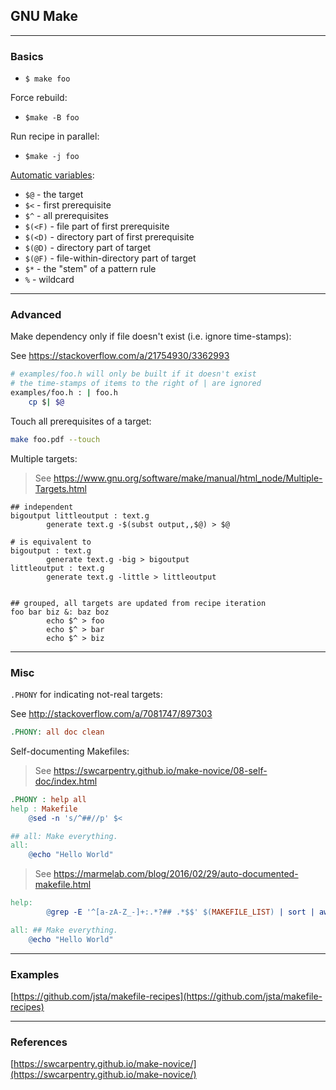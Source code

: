 ## GNU Make

---

### Basics

- `$ make foo`

Force rebuild:

- `$make -B foo`

Run recipe in parallel:

- `$make -j foo`

[Automatic variables](https://www.gnu.org/software/make/manual/html_node/Automatic-Variables.html):

- `$@` - the target
- `$<` - first prerequisite
- `$^` - all prerequisites
- `$(<F)` - file part of first prerequisite
- `$(<D)` - directory part of first prerequisite
- `$(@D)` - directory part of target
- `$(@F)` - file-within-directory part of target
- `$*`  - the "stem" of a pattern rule
- `%` - wildcard

---

### Advanced

Make dependency only if file doesn't exist (i.e. ignore time-stamps):

See <https://stackoverflow.com/a/21754930/3362993>

```bash
# examples/foo.h will only be built if it doesn't exist
# the time-stamps of items to the right of | are ignored
examples/foo.h : | foo.h
    cp $| $@
```

Touch all prerequisites of a target:

```bash
make foo.pdf --touch
```

Multiple targets:

> See <https://www.gnu.org/software/make/manual/html_node/Multiple-Targets.html>

```make
## independent
bigoutput littleoutput : text.g
        generate text.g -$(subst output,,$@) > $@

# is equivalent to
bigoutput : text.g
        generate text.g -big > bigoutput
littleoutput : text.g
        generate text.g -little > littleoutput


## grouped, all targets are updated from recipe iteration
foo bar biz &: baz boz
        echo $^ > foo
        echo $^ > bar
        echo $^ > biz
```

---

### Misc

`.PHONY` for indicating not-real targets:

See <http://stackoverflow.com/a/7081747/897303>

```makefile
.PHONY: all doc clean
```

Self-documenting Makefiles:

> See <https://swcarpentry.github.io/make-novice/08-self-doc/index.html>

```makefile
.PHONY : help all
help : Makefile
    @sed -n 's/^##//p' $<

## all: Make everything.
all:
    @echo "Hello World"
```

> See <https://marmelab.com/blog/2016/02/29/auto-documented-makefile.html>

```makefile
help:
        @grep -E '^[a-zA-Z_-]+:.*?## .*$$' $(MAKEFILE_LIST) | sort | awk 'BEGIN {FS = ":.*?## "}; {printf "\033[36m%-30s\033[0m %s\n", $$1, $$2}'^S

all: ## Make everything.
    @echo "Hello World"
```

---

### Examples

[https://github.com/jsta/makefile-recipes](https://github.com/jsta/makefile-recipes)

---

### References

[https://swcarpentry.github.io/make-novice/](https://swcarpentry.github.io/make-novice/)
